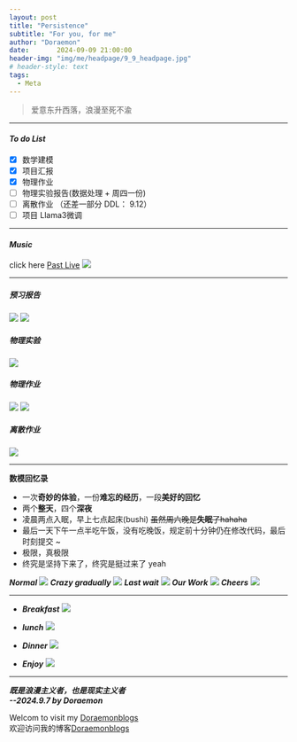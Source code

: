 ```yaml
---
layout: post
title: "Persistence"
subtitle: "For you, for me"
author: "Doraemon"
date:       2024-09-09 21:00:00
header-img: "img/me/headpage/9_9_headpage.jpg"
# header-style: text
tags:
  - Meta
---
```



> 爱意东升西落，浪漫至死不渝

---
#### ***To do List***
- [x] 数学建模
- [x] 项目汇报
- [x] 物理作业
- [ ] 物理实验报告(数据处理 + 周四一份) 
- [ ] 离散作业 （还差一部分 DDL： 9.12） 
- [ ] 项目 Llama3微调

---
#### ***Music***
click here [Past Live](https://www.bilibili.com/video/BV1PY4y1F79q/?spm_id_from=333.337.search-card.all.click&vd_source=1046cf6b20b652e0071d6a870e3b9fdb)
![](/img/me/daily_img/music/past_lives.png)

---
##### **预习报告**
![](/img/me/daily_img/study/physic_experiment_9.9_1.jpg)
![](/img/me/daily_img/study/physic_experiment_9.9_2.jpg)

##### **物理实验**
![](/img/me/daily_img/study/physic_experiment_9.9_3.jpg)

##### **物理作业**
![](/img/me/daily_img/study/physic_task_9.9_1.jpg)
![](/img/me/daily_img/study/physic_task_9.9_2.jpg)

##### **离散作业**
![](/img/me/daily_img/study/lisan_task_9.9.jpg)

---
**数模回忆录**
- 一次**奇妙的体验**，一份**难忘的经历**，一段**美好的回忆**
- 两个**整天**，四个**深夜**
- 凌晨两点入眠，早上七点起床(bushi) ~~虽然周六晚是**失眠**了hahaha~~
- 最后一天下午一点半吃午饭，没有吃晚饭，规定前十分钟仍在修改代码，最后时刻提交 ~ 
- 极限，真极限
- 终究是坚持下来了，终究是挺过来了 yeah
  
***Normal***
![](/img/me/daily_img/study/record.jpg)
***Crazy gradually***
![](/img/me/daily_img/study/mathcontest2.jpg)
***Last wait***
![](/img/me/daily_img/study/mathcontest1.png)
***Our Work***
![](/img/me/daily_img/study/Mathematical_contest_in_modeling.png)
***Cheers***
![](/img/me/daily_img/study/cheers.jpg)

---

- ***Breakfast***
  ![](/img/me/daily_img/diet/9.9_bf.jpg)

- ***lunch***
  ![](/img/me/daily_img/diet/9.9_lc.jpg)

- ***Dinner***
  ![](/img/me/daily_img/diet/9.9_dn.jpg)

- ***Enjoy***
  ![](/img/me/daily_img/diet/9.9_md.jpg)

---
***既是浪漫主义者，也是现实主义者 <br>--2024.9.7 by Doraemon***

Welcom to visit my [Doraemonblogs](http://halo.doraemonblogs.online/)<br>
欢迎访问我的博客[Doraemonblogs](http://halo.doraemonblogs.online/)